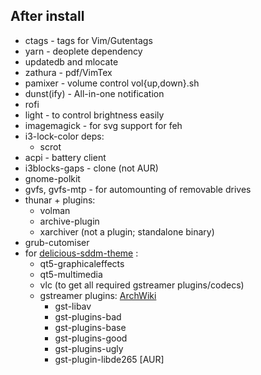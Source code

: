 ## After install
* ctags - tags for Vim/Gutentags
* yarn - deoplete dependency
* updatedb and mlocate
* zathura - pdf/VimTex
* pamixer - volume control vol{up,down}.sh
* dunst(ify) - All-in-one notification
* rofi
* light - to control brightness easily
* imagemagick - for svg support for feh
* i3-lock-color deps:
    - scrot
* acpi - battery client
* i3blocks-gaps - clone (not AUR)
* gnome-polkit
* gvfs, gvfs-mtp - for automounting of removable drives
* thunar + plugins:
    - volman
    - archive-plugin
    - xarchiver (not a plugin; standalone binary)
* grub-cutomiser
* for [delicious-sddm-theme](https://github.com/stuomas/delicious-sddm-theme) :
    - qt5-graphicaleffects
    - qt5-multimedia
    - vlc (to get all required gstreamer plugins/codecs)
    - gstreamer plugins: [ArchWiki](https://wiki.archlinux.org/index.php/GStreamer)
        - gst-libav
        - gst-plugins-bad
        - gst-plugins-base
        - gst-plugins-good
        - gst-plugins-ugly
        - gst-plugin-libde265 [AUR]
 
